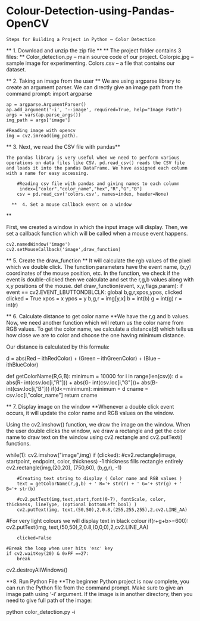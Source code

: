 # Colour-Detection-using-Pandas-OpenCV

    Steps for Building a Project in Python – Color Detection
**    1. Download and unzip the zip file
**    ** The project folder contains 3 files:
**
    Color_detection.py – main source code of our project.
    Colorpic.jpg – sample image for experimenting.
    Colors.csv – a file that contains our dataset.
    
**    2. Taking an image from the user
**
      We are using argparse library to create an argument parser. We can directly give an image path from the command prompt:
      import argparse

    ap = argparse.ArgumentParser()
    ap.add_argument('-i', '--image', required=True, help="Image Path")
    args = vars(ap.parse_args())
    img_path = args['image']
    
    #Reading image with opencv
    img = cv2.imread(img_path).
 **
 3. Next, we read the CSV file with pandas**

    The pandas library is very useful when we need to perform various operations on data files like CSV. pd.read_csv() reads the CSV file and loads it into the pandas DataFrame. We have assigned each column with a name for easy accessing.
    
        #Reading csv file with pandas and giving names to each column
         index=["color","color_name","hex","R","G","B"]
        csv = pd.read_csv('colors.csv', names=index, header=None)
        
      **  4. Set a mouse callback event on a window
**

First, we created a window in which the input image will display. Then, we set a callback function which will be called when a mouse event happens.

    cv2.namedWindow('image')
    cv2.setMouseCallback('image',draw_function)
    
**    5. Create the draw_function
**    It will calculate the rgb values of the pixel which we double click. The function parameters have the event name, (x,y) coordinates of the mouse position, etc. In the function, we check if the event is double-clicked then we calculate and set the r,g,b values along with x,y positions of the mouse.
    def draw_function(event, x,y,flags,param):
    if event == cv2.EVENT_LBUTTONDBLCLK:
        global b,g,r,xpos,ypos, clicked
        clicked = True
        xpos = x
        ypos = y
        b,g,r = img[y,x]
        b = int(b)
        g = int(g)
        r = int(r)
        
**        6. Calculate distance to get color name
**We have the r,g and b values. Now, we need another function which will return us the color name from RGB values. To get the color name, we calculate a distance(d) which tells us how close we are to color and choose the one having minimum distance.

Our distance is calculated by this formula:

d = abs(Red – ithRedColor) + (Green – ithGreenColor) + (Blue – ithBlueColor)

def getColorName(R,G,B):
    minimum = 10000
    for i in range(len(csv)):
        d = abs(R- int(csv.loc[i,"R"])) + abs(G- int(csv.loc[i,"G"]))+ abs(B- int(csv.loc[i,"B"]))
        if(d<=minimum):
            minimum = d
            cname = csv.loc[i,"color_name"]
    return cname
    
    
**    7. Display image on the window
**Whenever a double click event occurs, it will update the color name and RGB values on the window.

Using the cv2.imshow() function, we draw the image on the window. When the user double clicks the window, we draw a rectangle and get the color name to draw text on the window using cv2.rectangle and cv2.putText() functions.

while(1):
    cv2.imshow("image",img)
    if (clicked):
        #cv2.rectangle(image, startpoint, endpoint, color, thickness) -1 thickness fills rectangle entirely
        cv2.rectangle(img,(20,20), (750,60), (b,g,r), -1)

        #Creating text string to display ( Color name and RGB values )
        text = getColorName(r,g,b) + ' R='+ str(r) + ' G='+ str(g) + ' B='+ str(b)

        #cv2.putText(img,text,start,font(0-7), fontScale, color, thickness, lineType, (optional bottomLeft bool) )
        cv2.putText(img, text,(50,50),2,0.8,(255,255,255),2,cv2.LINE_AA)
  #For very light colours we will display text in black colour
        if(r+g+b>=600):
            cv2.putText(img, text,(50,50),2,0.8,(0,0,0),2,cv2.LINE_AA)

        clicked=False

    #Break the loop when user hits 'esc' key 
    if cv2.waitKey(20) & 0xFF ==27:
        break

cv2.destroyAllWindows()


**8. Run Python File
**The beginner Python project is now complete, you can run the Python file from the command prompt. Make sure to give an image path using ‘-i’ argument. If the image is in another directory, then you need to give full path of the image:

python color_detection.py -i <add your image path here>

        
        
